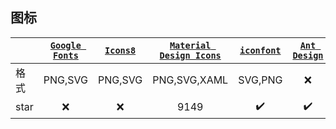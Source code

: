 ## 图标
|  | [`Google Fonts`](https://material.io/icons/) | [`Icons8`](http://icons8.com/material-icons/) | [`Material Design Icons`](https://materialdesignicons.com) | [`iconfont`](https://www.iconfont.cn/) | [`Ant Design`](https://ant.design/components/icon/) | [`Icomoon`](https://icomoon.io/) |
|---|:---:|:---:|:---:|:---:|:---:|:---:|
| 格式 | PNG,SVG | PNG,SVG | PNG,SVG,XAML | SVG,PNG | :x:                | :heavy_check_mark:\*\* |
| star | :x:                 | :x:                | 9149 | :heavy_check_mark:       | :heavy_check_mark: | :heavy_check_mark:     |
